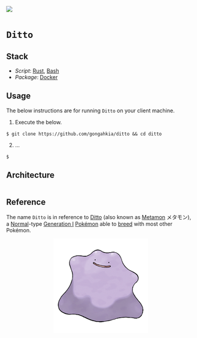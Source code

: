 [![](https://img.shields.io/badge/ditto_1.0.0-passing-green)](https://github.com/gongahkia/ditto/releases/tag/1.0.0) 

# `Ditto`

## Stack

* *Script*: [Rust](https://www.rust-lang.org/), [Bash](https://www.gnu.org/s/bash/)
* *Package*: [Docker](https://www.docker.com/)

## Usage

The below instructions are for running `Ditto` on your client machine.

1. Execute the below.

```console
$ git clone https://github.com/gongahkia/ditto && cd ditto
```

2. ...

```console
$ 
```

## Architecture

```mermaid
```

## Reference

The name `Ditto` is in reference to [Ditto](https://bulbapedia.bulbagarden.net/wiki/Ditto_(Pok%C3%A9mon)) (also known as [Metamon](https://en.wikipedia.org/wiki/Ditto_(Pok%C3%A9mon)) メタモン), a [Normal](https://bulbapedia.bulbagarden.net/wiki/Normal_(type))-type [Generation I](https://bulbapedia.bulbagarden.net/wiki/Generation_I) [Pokémon](https://bulbapedia.bulbagarden.net/wiki/Pok%C3%A9mon_(species)) able to [breed](https://bulbapedia.bulbagarden.net/wiki/Pok%C3%A9mon_breeding) with most other Pokémon.

<div align="center">
    <img src="./assets/logo/ditto.png" width="50%">
</div>